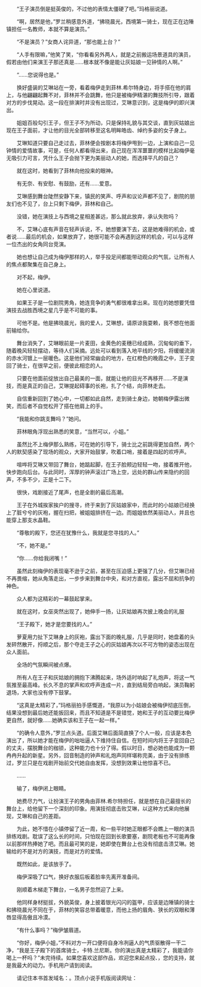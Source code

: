 　　“王子演员倒是挺英俊的，不过他的表情太僵硬了吧。”玛格丽说道。

　　“啊，居然是他，”罗兰稍感意外道，“拂晓晨光，西境第一骑士，现在正在边陲镇担任一名教师，本就不算是演员。”

　　“不是演员？”女商人诧异道，“那也能上台？”

　　“人手有限嘛，”他笑了笑，“你看看另外两人，就是之前搬运场景道具的演员，假若由他们来演王子那还真是……根本就不像是能让灰姑娘一见钟情的人啊。”

　　“……您说得也是。”

　　换好盛装的艾琳站在一旁，看着梅伊走到菲林.希尔特身边，将手搭在他的肩上，与他翩翩起舞不对，菲林并不会跳舞，他只是被梅伊精湛的舞技所引导，跟着对方的步伐晃动。这一段在排演时并没有出现过，艾琳意识到，这是梅伊的即兴演出。

　　姐姐百般勾引王子，但王子不为所动，只是保持礼貌与其交谈，直到灰姑娘出现在王子面前，才让他的目光全部转移至这名明眸皓齿、绰约多姿的女子身上。

　　艾琳知道只要自己走过去，菲林便会按剧本将梅伊甩到一边，上演和自己一见钟情的爱情故事，可是，任何人都看得出来，自己现在浑浑噩噩的模样比起梅伊毫无吸引力可言，凭什么王子会抛下更为美丽动人的她，而选择平凡的自己？

　　就在这时，她看到了菲林向他投来的眼神。

　　有无奈、有安慰、有鼓励，还有……爱意。

　　艾琳感到舞台陡然安静下来，镇民的笑声、呼声和议论声都不见了，剧院的朋友们也不见了，台上只剩下梅伊，菲林和自己。

　　没错，她在演技上与西境之星相差甚远，那么就此放弃，承认失败吗？

　　不，艾琳心底有声音在轻声诉说，不，她想要演下去，这是她难得的机会，或者说……最后的机会，如果放弃了，她很可能不会再遇到这样的机会，可以与这样一位杰出的女角同台竞演。

　　她也想让自己成为梅伊那样的人，举手投足间都能带动观众的气氛，让所有人的焦点都聚集在自己身上。

　　对不起，梅伊。

　　她在心里说道。

　　如果王子是一位剧院男角，她连竞争的勇气都很难拿出来。现在的她想要凭借演技去战胜西境之星几乎是不可能的事。

　　可他不是。他是拂晓晨光，我的爱人，艾琳想，请原谅我耍赖，我不想在他面前输给你。

　　舞台消失了，艾琳眼前是一片麦田，金黄色的麦穗已经成熟，沉甸甸的垂下，随着晚风轻轻摆动，等待人们采摘。远处可以看到落入地平线的夕阳，将缓缓流淌的赤水河镀上一层暖色。这是他们经常幽会的地方，在红橙色的晚霞之中，王子变回了骑士，在很早之前，便彼此相恋的人。

　　只要在他面前绽放出自己最美的一面，就能让他的目光不再移开……不是演技，而是真正的自己，艾琳提起碍事的长袍，扎了个结，向菲林走去。

　　自信重新回到了她心中，一切都如此自然，走到骑士身边，她朝梅伊露出微笑，而后者不自觉松开了搭在他肩上的手。

　　“我能和你跳支舞吗？”她问。

　　菲林眼角浮现出熟悉的笑意，“当然可以，小姐。”

　　虽然比不上梅伊那么熟练，可在她的引导下，骑士比之前跳得更加自然，两个人的默契感染了现场的观众，大家开始鼓掌，吹着口哨，接着是四起的欢呼声。

　　喧哗将艾琳又带回了舞台，她踮起脚，在王子脸颊边轻轻一吻，接着推开他，快步跑向后台。与此同时，浑厚的钟声滚过广场上空，远处的群山传来隐约的回声，不多不少，正是十二下。

　　很快，戏剧接近了尾声，也是全剧的最后高潮。

　　王子在外城挨家挨户的搜寻，终于来到了灰姑娘家中，而此时的小姑娘已经换上了脏兮兮的灰袍，握在扫把，被姐姐排挤在一边。而姐姐依然美丽动人，并且也能穿上那支水晶鞋。

　　“尊敬的殿下，您还在犹豫什么，我就是您寻找的人。”

　　“不，她不是。”

　　“你……你给我闭嘴！”

　　虽然此刻梅伊的表现毫不逊于之前，甚至在压迫感上更强了几分，但艾琳已经不再畏缩，她从角落走出，一步步来到舞台中央，和对方直视，露出不屈和抗争的神色。

　　众人都为这精彩的一幕鼓起掌来。

　　就在这时，女巫突然出现了，她伸手一扬，让灰姑娘再次披上晚会的礼服

　　“王子殿下，她才是您要找的人。”

　　萝夏用力扯下艾琳身上的灰袍，露出下面的晚礼服，几乎是同时，她盘着的头发砰然散开，捋顺之后，那个夺走王子之心的灰姑娘再次以不可方物的姿态出现在众人面前。

　　全场的气氛瞬间被点爆。

　　所有人在王子和灰姑娘的拥抱下沸腾起来，场外适时响起了礼炮声，将这一气氛推至最高峰。长久不息的掌声和欢呼声连成一片，直到结局旁白响起，演员鞠躬退场，大家也没有停下鼓掌。

　　“这真是太精彩了，”玛格丽拍手感慨道，“我原以为小姑娘会被梅伊彻底压倒，结果没想到最后她还能扳回来，而且不知道是不是错觉，她和王子的互动要比梅伊更自然，就好像……她确实该和王子在一起一样。”

　　“的确令人意外，”罗兰点头道。后面艾琳后面简直换了个人一般，应该是本色演出了，所以她才能在梅伊的咄咄逼人下维持住自信。在短时间内将王子变回自己的丈夫，摆脱舞台的枷锁，这种能力也十分了得。假以时日，想必她也能成为一颗冉冉升起的新星。另外，回音制造的钟声和礼炮声同样堪称完美，由于没有排练过，罗兰只是在戏剧开始前交代她自由发挥，没想到效果让他惊喜不已。

　　……

　　输了，梅伊闭上眼睛。

　　她费尽力气，让扮演王子的男角由菲林.希尔特担任，就是想在自己最擅长的舞台上，给他留下一个深刻的印象。用演技彻底击败艾琳，以这种方式来向他展现，艾琳和自己的差距。

　　为此，她不惜在小镇停留了近一周，和一些平时她正眼都不会瞧上一眼的演员排练戏剧。耽误了这么长的时间，只怕现在回到长歌要塞，剧院老板也不可能再像以前那样热捧她了吧。而且最可笑的是，她即使在舞台上也没有彻底击溃艾琳。她输给的不是对方的演技，而是对方的爱情。

　　既然如此，是该放手了。

　　梅伊深吸了口气，换好衣服后板着脸率先离开准备间。

　　刚顺着木梯走下舞台，一名男子忽然迎了上来。

　　他同样身材挺拔，外貌英俊，身上披着银光闪闪的盔甲，应该是边陲镇的骑士和拂晓晨光不同在于，菲林的笑容总带着暖意，而他上扬的眉角、狭长的双眼和薄唇显得高傲且冷漠。

　　“有什么事吗？”梅伊皱眉道。

　　“你好，梅伊小姐，”不料对方一开口便将自身冷冽逼人的气质驱散得一干二净，“我是王子殿下的首席骑士，卡特.兰尼斯。你的演出真是太精彩了，我能请你喝上一杯吗？”未完待续。如果您喜欢这部作品，欢迎您来起点投、，您的支持，就是我最大的动力。手机用户请到阅读。

　　请记住本书首发域名：。顶点小说手机版阅读网址：
